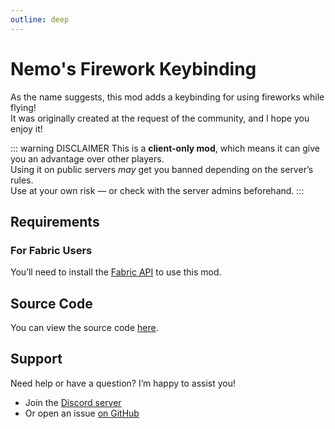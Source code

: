 ```yaml
---
outline: deep
---
```


# Nemo's Firework Keybinding

As the name suggests, this mod adds a keybinding for using fireworks while flying!       
It was originally created at the request of the community, and I hope you enjoy it!

::: warning DISCLAIMER
This is a **client-only mod**, which means it can give you an advantage over other players.  
Using it on public servers _may_ get you banned depending on the server’s rules.  
Use at your own risk — or check with the server admins beforehand.
:::

<!--@include: @/../templates/minecraft-note.md-->

## Requirements

### For Fabric Users

You’ll need to install the [Fabric API](https://www.curseforge.com/minecraft/mc-mods/fabric-api) to use this mod.

## Source Code

You can view the source code [here](https://github.com/NemoOnGH/NemosFireworkKeybinding).

## Support

Need help or have a question? I’m happy to assist you!

- Join the [Discord server](https://discord.com/invite/yxs9dga)
- Or open an issue [on GitHub](https://github.com/NemoOnGH/NemosFireworkKeybinding/issues)
